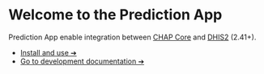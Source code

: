 # Welcome to the Prediction App

Prediction App enable integration between [CHAP Core](https://github.com/dhis2-chap/chap-core) and [DHIS2](https://dhis2.org/) (2.41+).

-   [Install and use ➔](https://dhis2-chap.github.io/chap-core/prediction-app/prediction-app.html)
-   [Go to development documentation ➔](doc/development/README.md)
